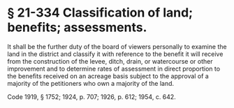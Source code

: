 # § 21-334 Classification of land; benefits; assessments.

<p>It shall be the further duty of the board of viewers personally to examine the land in the district and classify it with reference to the benefit it will receive from the construction of the levee, ditch, drain, or watercourse or other improvement and to determine rates of assessment in direct proportion to the benefits received on an acreage basis subject to the approval of a majority of the petitioners who own a majority of the land.</p><p>Code 1919, § 1752; 1924, p. 707; 1926, p. 612; 1954, c. 642.</p>